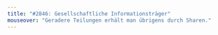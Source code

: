 ```yaml
---
title: "#2846: Gesellschaftliche Informationsträger"
mouseover: "Geradere Teilungen erhält man übrigens durch Sharen."
---
```


